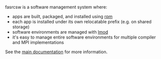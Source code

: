 fasrcsw is a software management system where:

* apps are built, packaged, and installed using [rpm](http://www.rpm.org/)
* each app is installed under its own relocatable prefix (e.g. on shared storage)
* software environments are managed with [lmod](http://www.tacc.utexas.edu/tacc-projects/lmod)
* it's easy to manage entire software environments for multiple compiler and MPI implementations

See the [main documentation](doc/README.md) for more information.
